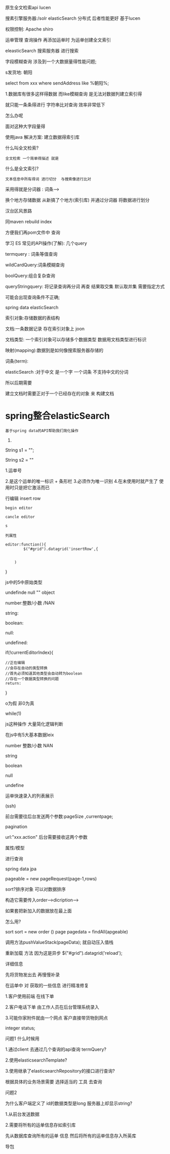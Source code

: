 
原生全文检索api  lucen 

搜素引擎服务器:/solr elasticSearch 分布式  后者性能更好  基于lucen

权限控制: Apache shiro


运单管理  查询操作 再添加运单时  为运单创建全文索引 

eleasticSearch 搜索服务器  进行搜索


字段模糊查询  涉及到一个大数据量得性能问题;

s发货地: 朝阳

select  from xxx where sendAddress like %朝阳%;

1.数据库有很多这样得数据 而like模糊查询 是无法对数据列建立索引得

就只能一条条得进行  字符串比对查询 效率非常低下

怎么办呢

面对这种大字段量得

使用java  解决方案:  建立数据得索引库

什么叫全文检索?

	全文检索 一个简单得描述 就是

什么是全文索引?

	文本信息中所有得词 进行切分  与搜索像进行比对

采用得就是分词器 : 词条-->

换个地方存储数据  从新搞了个地方(索引库)    并通过分词器 将数据进行划分

汉台区风景路

同maven rebuild index 

方便我们再pom文件中  查询

学习 ES 常见的API操作(了解):  几个query

termquery : 词条等值查询

wildCardQuery:词条模糊查询

boolQuery:组合复杂查询

queryStringquery: 将记录查询再分词 再查 结果取交集  默认取并集  需要指定方式

可能会出现查询条件不正确;

spring data elasticSearch

索引对象:存储数据的表结构  

文档:一条数据记录 存在索引对象上 joon  

文档类型:  一个索引对象可以存储多个数据类型  数据用文档类型进行标识 

映射(mapping):数据到是如何像搜索服务器存储的

词条(term):

elasticSearch   :对于中文   是一个字 一个词条  不支持中文的分词

所以后期需要


建立文档时需要正对于一个已经存在的对象 来 构建文档



# spring整合elasticSearch #

	基于spring data的API帮助我们简化操作

1.

 



	

String s1 = "";

String s2 = ""



1.运单号

2.是这个运单的唯一标识  +  条形栏
3.必须作为唯一识别
4.在未使用时就产生了  使用时只是把它激活而已

行编辑
	insert row 

	begin editor

	cancle editor 

	s

	列属性

	editor:function(){
			$("#grid").datagrid('insertRow',{
			

		)

}

js中的5中原始类型

undefinde null  ""  object  

number:整数/小数 /NAN

string:

boolean:

null:

undefined:

if(!currentEditorIndex){

	//正在编辑
	//会存在自动的类型转换
	//首先必须知道其他类型会自动转为boolean
	//存在一个数据类型转换的问题
	return:
}

o为假  非0为真

while(1)

js这种操作
大量简化逻辑判断


在js中有5大基本数据leix

number 整数/小数  NAN

string 

boolean

null 

undefine 


运单快速录入的列表展示

(ssh)

前台需要往后台发送两个参数:pageSize ,currentpage;

pagination

url:"xxx.action"
后台需要接收这两个参数

属性/模型

进行查询

spring data jpa 

pageable =  new pageRequest(page-1,rows)

sort?排序对象  可以对数据排序

构造它需要传入order-->dicription-->

如果套把新加入的数据放在最上面

怎么用?

sort sort = new order ()
page<wayBill> pagedata = findAll(apgeable)

调用方法pushValueStack(pageData);  就自动压入值栈

重新加载 方法  因为这是异步
$("#grid").datagrid('reload');


详细信息

先将货物发出去 再慢慢补录

在运单中 对 获取的一些信息  进行精准修复


1.客户使用前端 在线下单

2.客户电话下单  由工作人员在后台管理系统录入

3.可能你家附件就由一个网点 客户直接带货物到网点

integer status;


问题1
什么时候用 

1.通过client  去通过几个查询的api查询 termQuery?
			

2.使用elasticsearchTemplate?

3.使用继承了elasticsearchRepository的接口进行查询?

根据具体的业务场景需要  选择适当的 工具 去查询




问题2

为什么客户端定义了 id的数据类型是long  服务器上却显示string?


1.从前台发送数据 

2.需要将所有的运单信息存如索引库

先从数据库查询所有的运单 信息  然后将所有的运单信息存入所英库

导包


